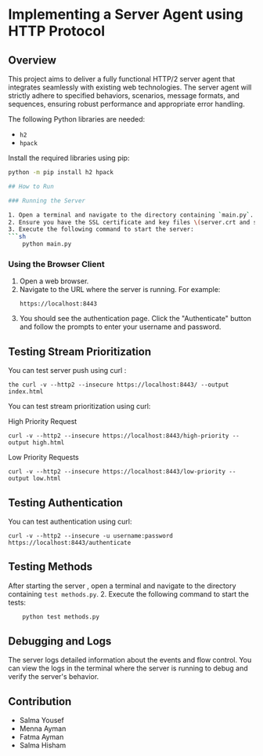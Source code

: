 # Implementing a Server Agent using HTTP Protocol
## Overview
This project aims to deliver a fully functional HTTP/2 server agent that integrates seamlessly with existing web technologies. The server agent will strictly adhere to specified behaviors, scenarios, message formats, and sequences, ensuring robust performance and appropriate error handling.

The following Python libraries are needed:
- `h2`
- `hpack`

Install the required libraries using pip:
```sh
python -m pip install h2 hpack

## How to Run

### Running the Server

1. Open a terminal and navigate to the directory containing `main.py`.
2. Ensure you have the SSL certificate and key files \(server.crt and server.key\) in the same directory.
3. Execute the following command to start the server:
```sh
    python main.py
```
### Using the Browser Client

1. Open a web browser.
2. Navigate to the URL where the server is running. For example:
    ```
    https://localhost:8443
    ```
3. You should see the authentication page. Click the "Authenticate" button and follow the prompts to enter your username and password.


## Testing Stream Prioritization

You can test server push using curl :

```
the curl -v --http2 --insecure https://localhost:8443/ --output index.html 
```

You can test stream prioritization using curl:

High Priority Request

```
curl -v --http2 --insecure https://localhost:8443/high-priority --output high.html
```
Low Priority Requests 

```
curl -v --http2 --insecure https://localhost:8443/low-priority --output low.html
```

## Testing Authentication
You can test authentication using curl:

```
curl -v --http2 --insecure -u username:password https://localhost:8443/authenticate
```

## Testing Methods 
After starting the server , open a terminal and navigate to the directory containing `test methods.py`.
2. Execute the following command to start the tests:
```sh
    python test methods.py
```

## Debugging and Logs
The server logs detailed information about the events and flow control. You can view the logs in the terminal where the server is running to debug and verify the server's behavior.



## Contribution
- Salma Yousef
- Menna Ayman
- Fatma Ayman
- Salma Hisham
 
<!-- ##Project Structure

.
├── main.py                # Main server script
├── server.py              # Server functionalities
├── client.py              # Client script
├── README.md              # Project description and documentation -->
